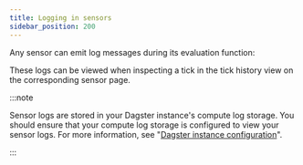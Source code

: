 ```yaml
---
title: Logging in sensors
sidebar_position: 200
---
```


Any sensor can emit log messages during its evaluation function:

<CodeExample path="docs_snippets/docs_snippets/concepts/partitions_schedules_sensors/sensors/sensors.py" startAfter="start_sensor_logging" endBefore="end_sensor_logging" />

These logs can be viewed when inspecting a tick in the tick history view on the corresponding sensor page.

:::note

Sensor logs are stored in your Dagster instance's compute log storage. You should ensure that your compute log storage is configured to view your sensor logs. For more information, see "[Dagster instance configuration](/guides/deploy/dagster-instance-configuration#compute-log-storage)".

:::
